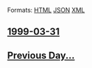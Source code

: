 
Formats: [HTML](1999/03/31/index.html)  [JSON](1999/03/31/index.json)  [XML](1999/03/31/index.xml)  

## [1999-03-31](/news/1999/03/31/index.md)

## [Previous Day...](/news/1999/03/30/index.md)

